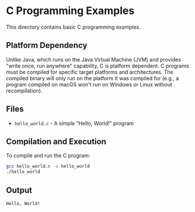 # C Programming Examples

This directory contains basic C programming examples.

## Platform Dependency

Unlike Java, which runs on the Java Virtual Machine (JVM) and provides "write once, run anywhere" capability, C is platform dependent. C programs must be compiled for specific target platforms and architectures. The compiled binary will only run on the platform it was compiled for (e.g., a program compiled on macOS won't run on Windows or Linux without recompilation).

## Files

- `hello_world.c` - A simple "Hello, World!" program

## Compilation and Execution

To compile and run the C program:

```bash
gcc hello_world.c -o hello_world
./hello_world
```

## Output

```
Hello, World!
```
